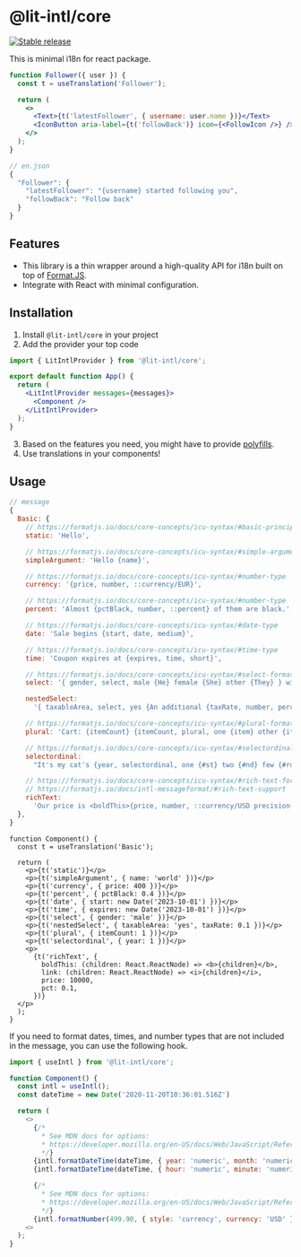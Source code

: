 # @lit-intl/core

[![Stable release](https://img.shields.io/npm/v/@lit-intl/core.svg)](https://npm.im/@lit-intl/core)

This is minimal i18n for react package.

```jsx
function Follower({ user }) {
  const t = useTranslation('Follower');

  return (
    <>
      <Text>{t('latestFollower', { username: user.name })}</Text>
      <IconButton aria-label={t('followBack')} icon={<FollowIcon />} />
    </>
  );
}
```

```js
// en.json
{
  "Follower": {
    "latestFollower": "{username} started following you",
    "followBack": "Follow back"
  }
}
```

## Features

- This library is a thin wrapper around a high-quality API for i18n built on top of [Format.JS](https://formatjs.io/).
- Integrate with React with minimal configuration.

## Installation

1. Install `@lit-intl/core` in your project
2. Add the provider your top code

```jsx
import { LitIntlProvider } from '@lit-intl/core';

export default function App() {
  return (
    <LitIntlProvider messages={messages}>
      <Component />
    </LitIntlProvider>
  );
}
```

3. Based on the features you need, you might have to provide [polyfills](https://formatjs.io/docs/polyfills).
4. Use translations in your components!

## Usage

```js
// message
{
  Basic: {
    // https://formatjs.io/docs/core-concepts/icu-syntax/#basic-principles
    static: 'Hello',

    // https://formatjs.io/docs/core-concepts/icu-syntax/#simple-argument
    simpleArgument: 'Hello {name}',

    // https://formatjs.io/docs/core-concepts/icu-syntax/#number-type
    currency: '{price, number, ::currency/EUR}',

    // https://formatjs.io/docs/core-concepts/icu-syntax/#number-type
    percent: 'Almost {pctBlack, number, ::percent} of them are black.',

    // https://formatjs.io/docs/core-concepts/icu-syntax/#date-type
    date: 'Sale begins {start, date, medium}',

    // https://formatjs.io/docs/core-concepts/icu-syntax/#time-type
    time: 'Coupon expires at {expires, time, short}',

    // https://formatjs.io/docs/core-concepts/icu-syntax/#select-format
    select: '{ gender, select, male {He} female {She} other {They} } will respond shortly.',

    nestedSelect:
      '{ taxableArea, select, yes {An additional {taxRate, number, percent} tax will be collected.} other {No taxes apply.} }',

    // https://formatjs.io/docs/core-concepts/icu-syntax/#plural-format
    plural: 'Cart: {itemCount} {itemCount, plural, one {item} other {items} }',

    // https://formatjs.io/docs/core-concepts/icu-syntax/#selectordinal-format
    selectordinal:
      "It's my cat's {year, selectordinal, one {#st} two {#nd} few {#rd} other {#th}} birthday!",

    // https://formatjs.io/docs/core-concepts/icu-syntax/#rich-text-formatting
    // https://formatjs.io/docs/intl-messageformat/#rich-text-support
    richText:
      'Our price is <boldThis>{price, number, ::currency/USD precision-integer}</boldThis> with <link>{pct, number, ::percent} discount</link>',
  },
}
```

```tsx
function Component() {
  const t = useTranslation('Basic');

  return (
    <p>{t('static')}</p>
    <p>{t('simpleArgument', { name: 'world' })}</p>
    <p>{t('currency', { price: 400 })}</p>
    <p>{t('percent', { pctBlack: 0.4 })}</p>
    <p>{t('date', { start: new Date('2023-10-01') })}</p>
    <p>{t('time', { expires: new Date('2023-10-01') })}</p>
    <p>{t('select', { gender: 'male' })}</p>
    <p>{t('nestedSelect', { taxableArea: 'yes', taxRate: 0.1 })}</p>
    <p>{t('plural', { itemCount: 1 })}</p>
    <p>{t('selectordinal', { year: 1 })}</p>
    <p>
      {t('richText', {
        boldThis: (children: React.ReactNode) => <b>{children}</b>,
        link: (children: React.ReactNode) => <i>{children}</i>,
        price: 10000,
        pct: 0.1,
      })}
  </p>
  );
}
```

If you need to format dates, times, and number types that are not included in the message, you can use the following hook.

```js
import { useIntl } from '@lit-intl/core';

function Component() {
  const intl = useIntl();
  const dateTime = new Date('2020-11-20T10:36:01.516Z')

  return (
    <>
      {/*
        * See MDN docs for options:
        * https://developer.mozilla.org/en-US/docs/Web/JavaScript/Reference/Global_Objects/Intl/DateTimeFormat#Using_options
        */}
      {intl.formatDateTime(dateTime, { year: 'numeric', month: 'numeric', day: 'numeric' })}
      {intl.formatDateTime(dateTime, { hour: 'numeric', minute: 'numeric' })}

      {/*
        * See MDN docs for options:
        * https://developer.mozilla.org/en-US/docs/Web/JavaScript/Reference/Global_Objects/Intl/NumberFormat#Using_options
        */}
      {intl.formatNumber(499.90, { style: 'currency', currency: 'USD' })}
    <>
  );
}
```
